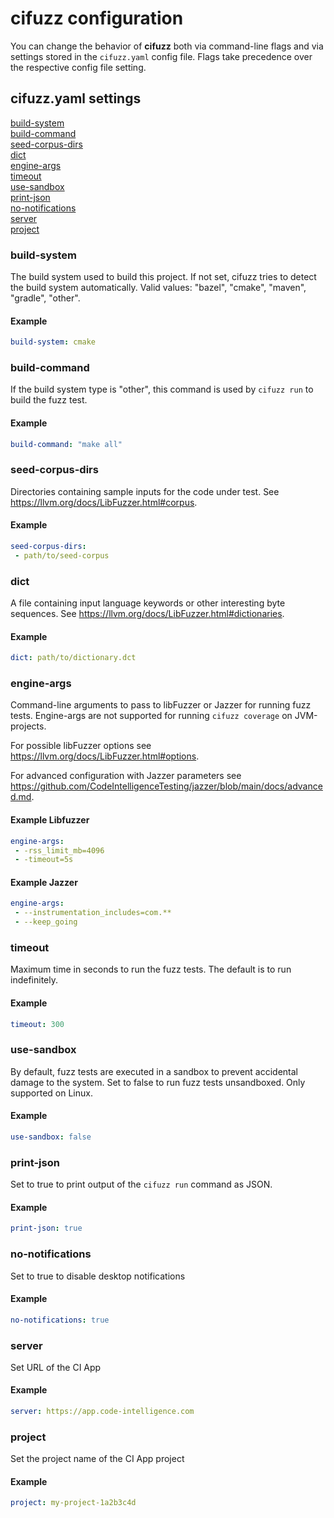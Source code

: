 # cifuzz configuration
You can change the behavior of **cifuzz** both via command-line flags
and via settings stored in the `cifuzz.yaml` config file. Flags take
precedence over the respective config file setting.

## cifuzz.yaml settings

[build-system](#build-system) <br/>
[build-command](#build-command) <br/>
[seed-corpus-dirs](#seed-corpus-dirs) <br/>
[dict](#dict) <br/>
[engine-args](#engine-args) <br/>
[timeout](#timeout) <br/>
[use-sandbox](#use-sandbox) <br/>
[print-json](#print-json) <br/>
[no-notifications](#no-notifications) <br/>
[server](#server) <br/>
[project](#project) <br/>

<a id="build-system"></a>

### build-system

The build system used to build this project. If not set, cifuzz tries
to detect the build system automatically.
Valid values: "bazel", "cmake", "maven", "gradle", "other".

#### Example

```yaml
build-system: cmake
```

<a id="build-command"></a>

### build-command

If the build system type is "other", this command is used by
`cifuzz run` to build the fuzz test.

#### Example

```yaml
build-command: "make all"
```

<a id="seed-corpus-dirs"></a>

### seed-corpus-dirs

Directories containing sample inputs for the code under test.
See https://llvm.org/docs/LibFuzzer.html#corpus.

#### Example

```yaml
seed-corpus-dirs:
 - path/to/seed-corpus
```

<a id="dict"></a>

### dict

A file containing input language keywords or other interesting byte
sequences.
See https://llvm.org/docs/LibFuzzer.html#dictionaries.

#### Example
```yaml
dict: path/to/dictionary.dct
```

<a id="engine-args"></a>

### engine-args
Command-line arguments to pass to libFuzzer or Jazzer for running fuzz tests. 
Engine-args are not supported for running ```cifuzz coverage``` on JVM-projects.

For possible libFuzzer options see https://llvm.org/docs/LibFuzzer.html#options.

For advanced configuration with Jazzer parameters see https://github.com/CodeIntelligenceTesting/jazzer/blob/main/docs/advanced.md.

#### Example Libfuzzer
```yaml
engine-args:
 - -rss_limit_mb=4096
 - -timeout=5s 
```

#### Example Jazzer
```yaml
engine-args:
 - --instrumentation_includes=com.** 
 - --keep_going
```

<a id="timeout"></a>

### timeout

Maximum time in seconds to run the fuzz tests. The default is to run
indefinitely.

#### Example
```yaml
timeout: 300
```

<a id="use-sandbox"></a>

### use-sandbox

By default, fuzz tests are executed in a sandbox to prevent accidental
damage to the system. Set to false to run fuzz tests unsandboxed.
Only supported on Linux.

#### Example
```yaml
use-sandbox: false
```

<a id="print-json"></a>

### print-json

Set to true to print output of the `cifuzz run` command as JSON.

#### Example
```yaml
print-json: true
```

### no-notifications

Set to true to disable desktop notifications

#### Example
```yaml
no-notifications: true
```

### server

Set URL of the CI App

#### Example
```yaml
server: https://app.code-intelligence.com
```

### project

Set the project name of the CI App project

#### Example
```yaml
project: my-project-1a2b3c4d
```
